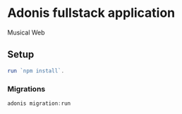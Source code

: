 # Adonis fullstack application

Musical Web 

## Setup

```js
run `npm install`.
```

### Migrations

```js
adonis migration:run
```
